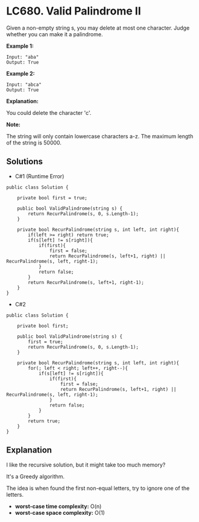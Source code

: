 # LC680. Valid Palindrome II

Given a non-empty string s, you may delete at most one character. Judge whether you can make it a palindrome.

**Example 1:**

```
Input: "aba"
Output: True
```

**Example 2:**

```
Input: "abca"
Output: True
```

**Explanation:** 

You could delete the character 'c'.

**Note:**

The string will only contain lowercase characters a-z. The maximum length of the string is 50000.

## Solutions

* C#1 (Runtime Error)
```
public class Solution {
    
    private bool first = true;
    
    public bool ValidPalindrome(string s) {
        return RecurPalindrome(s, 0, s.Length-1);
    }
    
    private bool RecurPalindrome(string s, int left, int right){
        if(left >= right) return true;
        if(s[left] != s[right]){
            if(first){
                first = false;
                return RecurPalindrome(s, left+1, right) || RecurPalindrome(s, left, right-1);
            }
            return false;
        }
        return RecurPalindrome(s, left+1, right-1);
    }
}
```

* C#2
```
public class Solution {
    
    private bool first;
    
    public bool ValidPalindrome(string s) {
        first = true;
        return RecurPalindrome(s, 0, s.Length-1);
    }
    
    private bool RecurPalindrome(string s, int left, int right){
        for(; left < right; left++, right--){
            if(s[left] != s[right]){
                if(first){
                    first = false;
                    return RecurPalindrome(s, left+1, right) || RecurPalindrome(s, left, right-1);
                }
                return false;
            }
        }
        return true;
    }
}
```

## Explanation

I like the recursive solution, but it might take too much memory?

It's a Greedy algorithm.

The idea is when found the first non-equal letters, try to ignore one of the letters.

* **worst-case time complexity:** O(n)
* **worst-case space complexity:** O(1)
